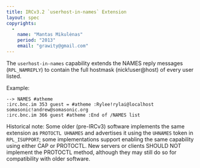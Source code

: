 ```yaml
---
title: IRCv3.2 `userhost-in-names` Extension
layout: spec
copyrights:
  -
    name: "Mantas Mikulėnas"
    period: "2013"
    email: "grawity@gmail.com"
---
```

The `userhost-in-names` capability extends the NAMES reply messages
(`RPL_NAMREPLY`) to contain the full hostmask (nick!user@host) of every user
listed.

Example:

    --> NAMES #atheme
    :irc.bnc.im 353 guest = #atheme :Rylee!rylai@localhost somasonic!andrew@somasonic.org
    :irc.bnc.im 366 guest #atheme :End of /NAMES list

Historical note: Some older (pre-IRCv3) software implements the same extension
as `PROTOCTL UHNAMES` and advertises it using the `UHNAMES` token in
`RPL_ISUPPORT`; some implementations support enabling the same capability using
either CAP or PROTOCTL. New servers or clients SHOULD NOT implement the
PROTOCTL method, although they may still do so for compatibility with older
software.
